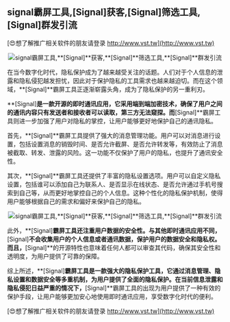 ## **signal霸屏工具,**[Signal]**获客,**[Signal]**筛选工具,**[Signal]**群发引流**

[😍想了解推广相关软件的朋友请登录 http://www.vst.tw](http://www.vst.tw)

 <center><img src="https://vst.tw/MP4/tuiguang/png/0.png" alt="signal霸屏工具,**[Signal]**获客,**[Signal]**筛选工具,**[Signal]**群发引流"></center>

在当今数字化时代，隐私保护成为了越来越受关注的话题。人们对于个人信息的泄露和隐私侵犯越发担忧，因此对于保护隐私的工具需求也越来越迫切。而在这个领域，**[Signal]**霸屏工具正逐渐崭露头角，成为了隐私保护的另一重利刃。

**[Signal]**是一款开源的即时通讯应用，它采用端到端加密技术，确保了用户之间的通讯内容只有发送者和接收者可以读取，第三方无法窥探。而**[Signal]**霸屏工具则进一步加强了用户对隐私的掌控，让用户能够更好地保护自己的通讯隐私。

首先，**[Signal]**霸屏工具提供了强大的消息管理功能。用户可以对消息进行设置，包括设置消息的销毁时间、是否允许截屏、是否允许转发等，有效防止了消息被截取、转发、泄露的风险。这一功能不仅保护了用户的隐私，也提升了通讯安全性。

其次，**[Signal]**霸屏工具还提供了丰富的隐私设置选项。用户可以自定义隐私设置，包括谁可以添加自己为联系人、是否显示在线状态、是否允许通过手机号搜索到自己等，从而更好地掌控自己的个人信息。这种个性化的隐私保护机制，使得用户能够根据自己的需求和偏好来保护自己的隐私。

 <center><img src="https://vst.tw/MP4/tuiguang/png/0.png" alt="signal霸屏工具,**[Signal]**获客,**[Signal]**筛选工具,**[Signal]**群发引流"></center>

此外，**[Signal]**霸屏工具还注重用户数据的安全性。与其他即时通讯应用不同，**[Signal]**不会收集用户的个人信息或者通讯数据，保护用户的数据安全和隐私权。而且，**[Signal]**的开源特性也意味着任何人都可以审查其代码，确保其安全性和透明度，为用户提供了可靠的保障。

综上所述，**[Signal]**霸屏工具是一款强大的隐私保护工具，它通过消息管理、隐私设置和数据安全等多重机制，为用户提供了全面的隐私保护。在当前信息泄露和隐私侵犯日益严重的情况下，**[Signal]**霸屏工具的出现为用户提供了一种有效的保护手段，让用户能够更加安心地使用即时通讯应用，享受数字化时代的便利。

[😍想了解推广相关软件的朋友请登录 http://www.vst.tw](http://www.vst.tw)



